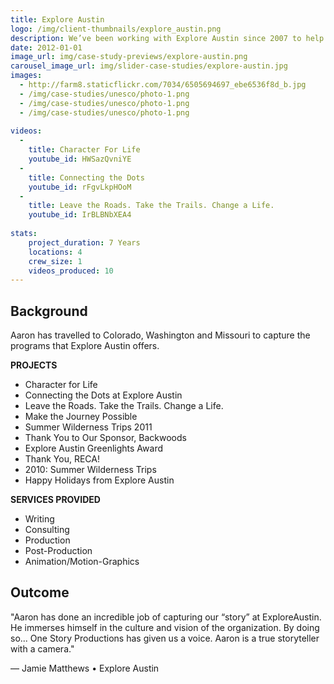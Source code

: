 ```yaml
---
title: Explore Austin
logo: /img/client-thumbnails/explore_austin.png
description: We’ve been working with Explore Austin since 2007 to help them connect with their supporters. We are able to tag along on their summer wilderness Trips.
date: 2012-01-01
image_url: img/case-study-previews/explore-austin.png
carousel_image_url: img/slider-case-studies/explore-austin.jpg
images: 
  - http://farm8.staticflickr.com/7034/6505694697_ebe6536f8d_b.jpg
  - /img/case-studies/unesco/photo-1.png
  - /img/case-studies/unesco/photo-1.png
  - /img/case-studies/unesco/photo-1.png
  
videos:
  - 
    title: Character For Life
    youtube_id: HWSazQvniYE  
  - 
    title: Connecting the Dots
    youtube_id: rFgvLkpHOoM  
  -
    title: Leave the Roads. Take the Trails. Change a Life.
    youtube_id: IrBLBNbXEA4
    
stats:
    project_duration: 7 Years
    locations: 4
    crew_size: 1
    videos_produced: 10
---
```


<h2 class="heading-b heading-major">Background</h2>
<p>Aaron has travelled to Colorado, Washington and Missouri to capture the programs that Explore Austin offers. 
</p>

<p></p>

<p><strong>PROJECTS</strong></p>
<ul class="services_provided">
    <li>Character for Life</li>
    <li>Connecting the Dots at Explore Austin</li>
    <li>Leave the Roads. Take the Trails. Change a Life.</li>
    <li>Make the Journey Possible</li>
    <li>Summer Wilderness Trips 2011</li>
    <li>Thank You to Our Sponsor, Backwoods</li>
    <li>Explore Austin Greenlights Award</li>
    <li>Thank You, RECA!</li>
    <li>2010: Summer Wilderness Trips</li>
    <li>Happy Holidays from Explore Austin</li>
</ul>

<p><strong>SERVICES PROVIDED</strong></p>
<ul class="services_provided">
    <li>Writing</li>
    <li>Consulting</li>
    <li>Production</li>
    <li>Post-Production</li>
    <li>Animation/Motion-Graphics</li>
</ul>

<p></p>
<h2 class="heading-b heading-major">Outcome</h2>
<p>"Aaron has done an incredible job of capturing our “story” at ExploreAustin. He immerses himself in the culture and vision of the organization. By doing so... One Story Productions has given us a voice. Aaron is a true storyteller with a camera."</p>

<p>— Jamie Matthews • Explore Austin</p>
